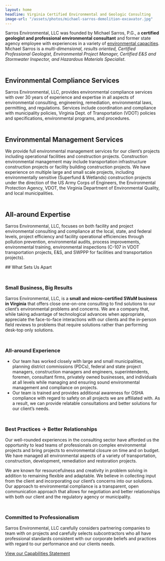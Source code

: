 ```yaml
---
layout: home
headline: Virginia Certified Environmental and Geologic Consulting
image-url: "/assets/photos/michael-sarros-demolition-excavator.jpg"
---
```

<style>
    h2, h3{
        margin-top: 3rem;
        margin-bottom: 1rem;
    }
</style>
<div class="lead my-5">Sarros Environmental, LLC was founded by Michael Sarros, P.G., a <strong class="fw-bold">certified geologist and professional environmental consultant</strong> and former state agency employee with experiences in a variety of
    <a href="{{ "/capability-statement" | url }}">environmental capacities</a>. Michael Sarros is a <em class="fs-italic">multi-dimensional, results oriented, Certified Professional Geologist, Environmental Project Manager, Certified E&S and Stormwater Inspector, and Hazardous Materials Specialist</em>.
</div>

<h2>Environmental Compliance Services</h2>

<p>Sarros Environmental, LLC, provides environmental compliance services with over 30 years of experience and expertise
    in all aspects of environmental consulting, engineering, remediation, environmental laws, permitting, and
    regulations. Services include coordination and compliance with municipality policies, Virginia Dept. of
    Transportation (VDOT) policies and specifications, environmental programs, and procedures.</p>

<h2>Environmental Management Services</h2>

<p>We provide full environmental management services for our client’s projects including operational facilities and
    construction projects. Construction environmental management may include transportation infrastructure construction
    projects or facility building construction projects. We have experience on multiple large and small scale projects,
    including environmentally sensitive (Superfund & Wetlands) construction projects under the direction of the US Army
    Corps of Engineers, the Environmental Protection Agency, VDOT, the Virginia Department of Environmental Quality, and
    local municipalities.
</p>
<h2>All-around Expertise</h2>

<p>Sarros Environmental, LLC, focuses on both facility and project environmental consulting and compliance at the
    local, state, and federal levels, project efficiency and facility operational efficiencies through pollution
    prevention, environmental audits, process improvements, environmental training, environmental inspections (C-107 in
    VDOT transportation projects, E&S, and SWPPP for facilities and transportation projects).
</p>
## What Sets Us Apart

### Small Business, Big Results

Sarros Environmental, LLC, is a __small and micro-certified SWaM business in Virginia__ that offers close one-on-one consulting to find solutions to our client’s environmental problems and concerns.  We are a company that, while taking advantage of technological advances when appropriate, appreciate the face-to-face interactions with our clients and the in-person field reviews to problems that require solutions rather than performing desk-top only solutions.

### All-around Experience

* Our team has worked closely with large and small municipalities, planning district commissions (PDCs), federal and state project managers, construction managers and engineers, superintendents, foremen, consultant firms, privately owned businesses, and individuals at all levels while managing and ensuring sound environmental management and compliance on projects.
* Our team is trained and provides additional awareness for OSHA compliance with regard to safety on all projects we are affiliated with.  As a result, we can provide relatable consultations and better solutions for our client’s needs.

### Best Practices -> Better Relationships

Our well-rounded experiences in the consulting sector have afforded us the opportunity to lead teams of professionals on complex environmental projects and bring projects to environmental closure on time and on budget.  We have managed all environmental aspects of a variety of transportation, construction, development, remediation and restoration projects.

We are known for resourcefulness and creativity in problem solving in addition to remaining flexible and adaptable.  We believe in collecting input from the client and incorporating our client’s concerns into our solutions.  Our approach to environmental compliance is a transparent, open communication approach that allows for negotiation and better relationships with both our client and the regulatory agency or municipality.

### Committed to Professionalism

Sarros Environmental, LLC carefully considers partnering companies to team with on projects and carefully selects subcontractors who all have professional standards consistent with our corporate beliefs and practices with regard to our performance and our clients needs.

<div class="text-center my-5"><a class="btn btn-success" href="{{ 'capability-statement' | url }}">View our Capabilities Statement</a></div>
